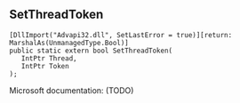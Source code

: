 ## SetThreadToken

```
[DllImport("Advapi32.dll", SetLastError = true)][return: MarshalAs(UnmanagedType.Bool)]
public static extern bool SetThreadToken(
   IntPtr Thread,
   IntPtr Token
);
```

Microsoft documentation: (TODO)
